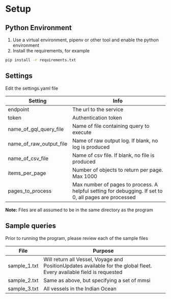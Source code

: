 # Setup
## Python Environment
1. Use a virtual environment, pipenv or other tool and enable the python environment
2. Install the requirements, for example
```bash
pip install -r requirements.txt
```
## Settings
Edit the settings.yaml file

|Setting                             |Info                                |
|------------------------------------|------------------------------------|
|endpoint                            |The url to the service              |
|token                               |Authentication token                |
|name_of_gql_query_file              |Name of file containing query to execute|
|name_of_raw_output_file             |Name of raw output log. If blank, no log is produced|
|name_of_csv_file                    |Name of csv file. If blank, no file is produced|
|items_per_page                      |Number of objects to return per page.  Max 1000|
|pages_to_process                    |Max number of pages to process.  A helpful setting for debugging.  If set to 0, all pages are processed|

**Note:** Files are all assumed to be in the same directory as the program

## Sample queries
Prior to running the program, please review each of the sample files

|File                   |Purpose                                |
|-----------------------|---------------------------------------|
|sample_1.txt           |Will return all Vessel, Voyage and PositionUpdates available for the global fleet.  Every available field is requested|
|sample_2.txt           |Same as above, but specifying a set of mmsi|
|sample_3.txt           |All vessels in the Indian Ocean|